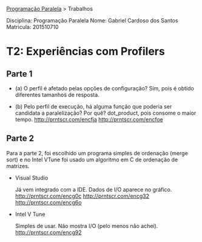 ﻿[Programação Paralela](https://github.com/GabrielCardosoSantos/elc139-2016a) > Trabalhos

Disciplina: Programação Paralela
Nome: Gabriel Cardoso dos Santos
Matricula: 201510710

# T2: Experiências com Profilers

## Parte 1

  - (a) O perfil é afetado pelas opções de configuração?
	Sim, pois é obtido diferentes tamanhos de resposta.
	
  - (b) Pelo perfil de execução, há alguma função que poderia ser candidata a paralelização? Por quê?
	dot_product, pois consome o maior tempo.
	http://prntscr.com/encfja
	http://prntscr.com/encfoe


## Parte 2

Para a parte 2, foi escolhido um programa simples de ordenação (merge sort) e no Intel VTune foi usado um algoritmo em C de ordenação de matrizes.

+ Visual Studio

	Já vem integrado com a IDE.
	Dados de I/O aparece no gráfico.
	http://prntscr.com/encg0c
	http://prntscr.com/encg32
	http://prntscr.com/encg6o
+ Intel V Tune
	
	Simples de usar.
	Não mostra I/O (pelo menos não achei).
	http://prntscr.com/encg92
